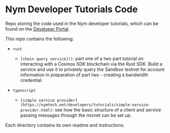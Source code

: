 # Nym Developer Tutorials Code
Repo storing the code used in the Nym developer tutorials, which can be found on the [Developer Portal](https://nymtech.net/developers).

This repo contains the following:
- `rust`
	- `[chain query service]()`: part one of a two part tutorial on interacting with a Cosmos SDK blockchain via the Rust SDK. Build a service and use it to privately query the Sandbox testnet for account information in preparation of part two - creating a bandwidth credential.

- `typescript`
	- `[simple service provider](https://nymtech.net/developers/tutorials/simple-service-provider.html)`: see how the basic structure of a client and service passing messages through the mixnet can be set up.

Each directory contains its own readme and instructions.

